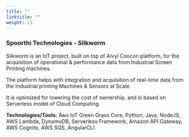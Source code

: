 ```yaml
---
title: ""
linktitle: ""
weight: 13
---
```


### Spoorthi Technologies - Silkworm

Silkworm is an IoT project, built on top of Alvyl Coocon platform, for the acquisition of operational & performance data from Industrial Screen Printing machines.

The platform helps with integration and acquisition of real-time data from the Industrial printing Machines & Sensors at Scale. 

It is optimized for lowering the cost of ownership, and is based on Serverless model of Cloud Computing.

**Technologies/Tools:** Aws IoT Green Grass Core, Python, Java, NodeJS, AWS Lambda, DynamoDB, Serverless Framework, Amazon API Gateway, AWS Cognito, AWS SQS, AngularCLI
